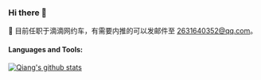 ### Hi there 👋

<!--
**wuxianqiang/wuxianqiang** is a ✨ _special_ ✨ repository because its `README.md` (this file) appears on your GitHub profile.

Here are some ideas to get you started:

- 🔭 I’m currently working on ...
- 🌱 I’m currently learning ...
- 👯 I’m looking to collaborate on ...
- 🤔 I’m looking for help with ...
- 💬 Ask me about ...
- 📫 How to reach me: ...
- 😄 Pronouns: ...
- ⚡ Fun fact: ...
-->

🔭 目前任职于滴滴网约车，有需要内推的可以发邮件至 2631640352@qq.com。


#### Languages and Tools:

[![Qiang's github stats](https://github-readme-stats.vercel.app/api?username=wuxianqiang)](https://github.com/anuraghazra/github-readme-stats)
